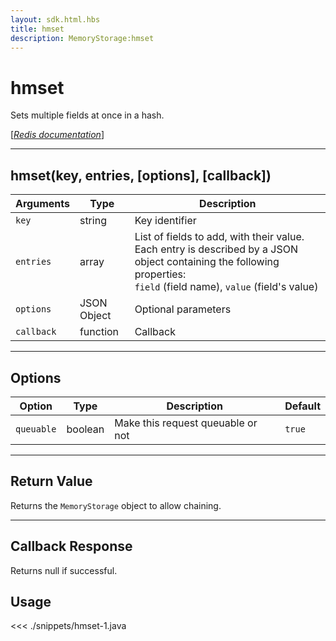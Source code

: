 ```yaml
---
layout: sdk.html.hbs
title: hmset
description: MemoryStorage:hmset
---
```


# hmset

Sets multiple fields at once in a hash.

[[_Redis documentation_]](https://redis.io/commands/hmset)

---

## hmset(key, entries, [options], [callback])

| Arguments  | Type        | Description                                                                                                                                                              |
| ---------- | ----------- | ------------------------------------------------------------------------------------------------------------------------------------------------------------------------ |
| `key`      | string      | Key identifier                                                                                                                                                           |
| `entries`  | array       | List of fields to add, with their value. Each entry is described by a JSON object containing the following properties:<br/>`field` (field name), `value` (field's value) |
| `options`  | JSON Object | Optional parameters                                                                                                                                                      |
| `callback` | function    | Callback                                                                                                                                                                 |

---

## Options

| Option     | Type    | Description                       | Default |
| ---------- | ------- | --------------------------------- | ------- |
| `queuable` | boolean | Make this request queuable or not | `true`  |

---

## Return Value

Returns the `MemoryStorage` object to allow chaining.

---

## Callback Response

Returns null if successful.

## Usage

<<< ./snippets/hmset-1.java
